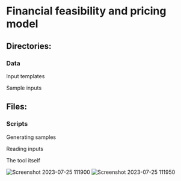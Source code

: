 # Financial feasibility and pricing model 

## Directories:
### Data
Input templates

Sample inputs

## Files:
### Scripts
Generating samples

Reading inputs


The tool itself

![Screenshot 2023-07-25 111900](https://github.com/mawaskow/finfeasprof/assets/61253606/54411a0a-c24e-4a04-b012-ef615a4da3e2)
![Screenshot 2023-07-25 111950](https://github.com/mawaskow/finfeasprof/assets/61253606/26b63065-921b-431c-9bbc-9683ca868d44)
